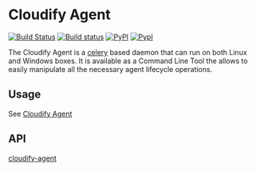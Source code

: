 # Cloudify Agent

[![Build Status](https://travis-ci.org/cloudify-cosmo/cloudify-agent.svg?branch=CFY-2649-cloudify-agent)](https://travis-ci.org/cloudify-cosmo/cloudify-agent)
[![Build status](https://ci.appveyor.com/api/projects/status/35y0wbnkchevv90v?svg=true)](https://ci.appveyor.com/project/cloudify-cosmo/cloudify-agent)
[![PyPI](http://img.shields.io/pypi/dm/cloudify-agent.svg)](http://img.shields.io/pypi/dm/cloudify-agent.svg)
[![PypI](http://img.shields.io/pypi/v/cloudify-agent.svg)](http://img.shields.io/pypi/v/cloudify-agent.svg)


The Cloudify Agent is a [celery](http://www.celeryproject.org/) based daemon that can run on both Linux
and Windows boxes. It is available as a Command Line Tool the allows to
easily manipulate all the necessary agent lifecycle operations.

## Usage

See [Cloudify Agent](http://getcloudify.org/guide/3.3/cloudify-agent.html)

## API

[cloudify-agent](READ-THE-DOCS-LINK-HERE)
